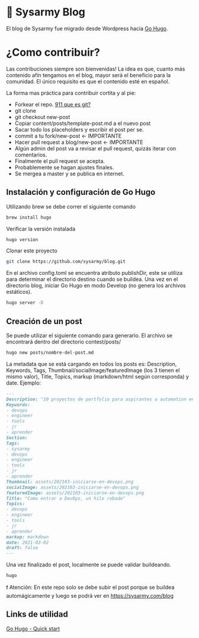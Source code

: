 # :rocket: Sysarmy Blog

El blog de Sysarmy fue migrado desde Wordpress hacia [Go Hugo](https://gohugo.io/).

# ¿Como contribuir?

Las contribuciones siempre son bienvenidas! La idea es que, cuanto más contenido afín tengamos en el blog, mayor será el beneficio para la comunidad. El único requisito es que el contenido esté en español.

La forma mas práctica para contribuir cortita y al pie:

- Forkear el repo. [911 que es git?](https://teloexplicocongatitos.com/poster/tlecg04)
- git clone
- git checkout new-post
- Copiar content/posts/template-post.md a el nuevo post
- Sacar todo los placeholders y escribir el post per se.
- commit a tu fork/new-post <- IMPORTANTE
- Hacer pull request a blog/new-post <- IMPORTANTE
- Algún admin del post va a revisar el pull request, quizás iterar con comentarios.
- Finalmente el pull request se acepta.
- Probablemente se hagan ajustes finales.
- Se mergea a master y se publica en internet.

## Instalación y configuración de Go Hugo
Utilizando brew se debe correr el siguiente comando
```bash
brew install hugo
```
Verificar la versión instalada
```bash
hugo version
```
Clonar este proyecto 
```bash
git clone https://github.com/sysarmy/blog.git
```
En el archivo config.toml se encuentra atributo publishDir, este se utiliza para determinar el directorio destino cuando se buildea.
Una vez en el directorio blog, iniciar Go Hugo en modo Develop (no genera los archivos estáticos).
```bash
hugo server -D
```

## Creación de un post
Se puede utilizar el siguiente comando para generarlo. El archivo se encontrará dentro del directorio contest/posts/
```bash
hugo new posts/nombre-del-post.md
```
La metadata que se está cargando en todos los posts es: Description, Keywords, Tags, Thumbnail/socialImage/featuredImage (los 3 tienen el mismo valor), Title, Topics, markup (markdown/html según corresponda) y date.
Ejemplo: 
```md
---
Description: "10 proyectos de portfolio para aspirantes a automation engineer"
Keywords:
- devops 
- engineer
- tools
- jr
- aprender
Section: 
Tags:
- sysarmy
- devops 
- engineer
- tools
- jr
- aprender
Thumbnail: assets/202103-iniciarse-en-devops.png
socialImage: assets/202103-iniciarse-en-devops.png
featuredImage: assets/202103-iniciarse-en-devops.png
Title: "Como entrar a DevOps, un hilo robado"
Topics:
- devops 
- engineer
- tools
- jr
- aprender
markup: markdown
date: 2021-03-02
draft: false
---
```

Una vez finalizado el post, localmente se puede validar buildeando.

```bash
hugo
```
:exclamation: Atención: En este repo solo se debe subir el post porque se buildea automágicamente y luego se podrá ver en https://sysarmy.com/blog



## Links de utilidad
[Go Hugo - Quick start](https://gohugo.io/getting-started/quick-start/)


